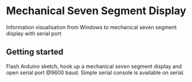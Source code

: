 # Mechanical Seven Segment Display
Information visualisation from Windows to mechanical seven segment display with serial port

## Getting started
Flash Arduino sketch, hook up a mechanical seven segment display and open serial port @9600 baud.
Simple serial console is available on serial.
